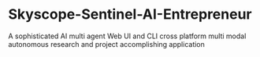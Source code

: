 # Skyscope-Sentinel-AI-Entrepreneur
A sophisticated AI multi agent Web UI and CLI cross platform multi modal autonomous research and project accomplishing application
